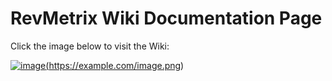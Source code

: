 # RevMetrix Wiki Documentation Page

Click the image below to visit the Wiki:

<a href="https://ycp-rev-metrix.github.io/Wiki/">![image](https://github.com/YCP-Rev-Metrix/Wiki/assets/79937590/52674833-0935-4018-b47f-d5071491f8ec?lightbox=false)(https://example.com/image.png)</a>

